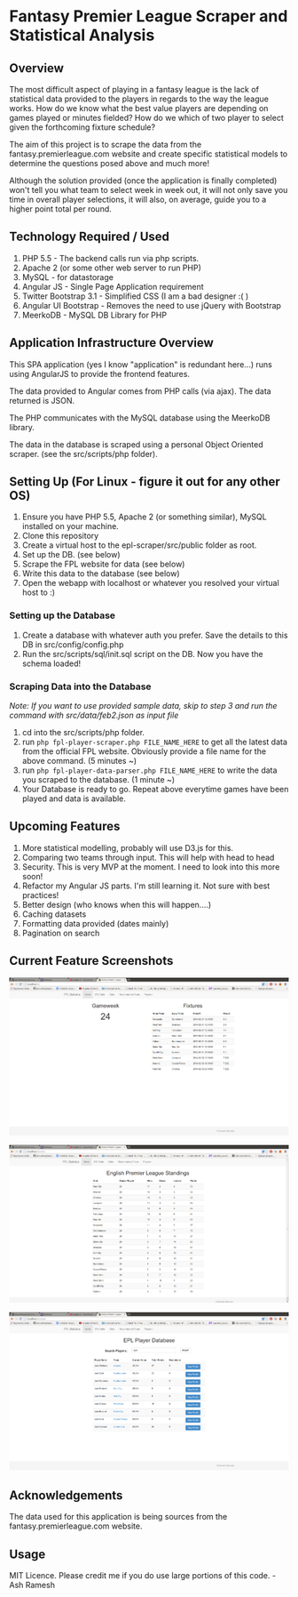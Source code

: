 # Fantasy Premier League Scraper and Statistical Analysis

## Overview

The most difficult aspect of playing in a fantasy league is the lack of statistical data provided to the players in regards to the way the league works. How do we know what the best value players are depending on games played or minutes fielded? How do we which of two player to select given the forthcoming fixture schedule?

The aim of this project is to scrape the data from the fantasy.premierleague.com website and create specific statistical models to determine the questions posed above and much more!

Although the solution provided (once the application is finally completed) won't tell you what team to select week in week out, it will not only save you time in overall player selections, it will also, on average, guide you to a higher point total per round.


## Technology Required / Used

1. PHP 5.5 - The backend calls run via php scripts.
2. Apache 2 (or some other web server to run PHP)
3. MySQL - for datastorage
4. Angular JS - Single Page Application requirement
5. Twitter Bootstrap 3.1 - Simplified CSS (I am a bad designer :( )
6. Angular UI Bootstrap - Removes the need to use jQuery with Bootstrap
7. MeerkoDB - MySQL DB Library for PHP


## Application Infrastructure Overview

This SPA application (yes I know "application" is redundant here...) runs using AngularJS to provide the frontend features.

The data provided to Angular comes from PHP calls (via ajax). The data returned is JSON.

The PHP communicates with the MySQL database using the MeerkoDB library.

The data in the database is scraped using a personal Object Oriented scraper. (see the src/scripts/php folder).

## Setting Up (For Linux - figure it out for any other OS)

1. Ensure you have PHP 5.5, Apache 2 (or something similar), MySQL installed on your machine.
2. Clone this repository
3. Create a virtual host to the epl-scraper/src/public folder as root.
4. Set up the DB. (see below)
4. Scrape the FPL website for data (see below)
5. Write this data to the database (see below)
6. Open the webapp with localhost or whatever you resolved your virtual host to :)

### Setting up the Database

1. Create a database with whatever auth you prefer. Save the details to this DB in src/config/config.php
2. Run the src/scripts/sql/init.sql script on the DB. Now you have the schema loaded!

### Scraping Data into the Database

*Note: If you want to use provided sample data, skip to step 3 and run the command with src/data/feb2.json as input file*

1. cd into the src/scripts/php folder.
2. run `php fpl-player-scraper.php FILE_NAME_HERE` to get all the latest data from the official FPL website. Obviously provide a file name for the above command. (5 minutes ~)
3. run `php fpl-player-data-parser.php FILE_NAME_HERE` to write the data you scraped to the database. (1 minute ~)
4. Your Database is ready to go. Repeat above everytime games have been played and data is available.

## Upcoming Features

1. More statistical modelling, probably will use D3.js for this.
2. Comparing two teams through input. This will help with head to head
3. Security. This is very MVP at the moment. I need to look into this more soon!
4. Refactor my Angular JS parts. I'm still learning it. Not sure with best practices!
5. Better design (who knows when this will happen....)
6. Caching datasets
7. Formatting data provided (dates mainly)
8. Pagination on search

## Current Feature Screenshots

![Home Page Screenshot](https://github.com/AshwinRamesh/epl-scraper/blob/master/screenshots/home.png "Home sweet home!")

![Standings Screenshot](https://github.com/AshwinRamesh/epl-scraper/blob/master/screenshots/standings.png "Standings")

![Search Screenshot](https://github.com/AshwinRamesh/epl-scraper/blob/master/screenshots/search.png "Search")

## Acknowledgements

The data used for this application is being sources from the fantasy.premierleague.com website.

## Usage

MIT Licence. Please credit me if you do use large portions of this code. - Ash Ramesh
